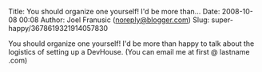 Title: You should organize one yourself! I'd be more than...
Date: 2008-10-08 00:08
Author: Joel Franusic (noreply@blogger.com)
Slug: super-happy/3678619321914057830

You should organize one yourself! I'd be more than happy to talk about
the logistics of setting up a DevHouse. (You can email me at first @
lastname .com)

